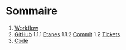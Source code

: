 # Sommaire
1. [Workflow](https://github.com/NMSFrance/ourdoc/blob/master/WORKFLOW.md)
  1. [GitHub](https://github.com/NMSFrance/ourdoc/blob/master/WORKFLOW.md#github)
    1.1.1 [Etapes](https://github.com/NMSFrance/ourdoc/blob/master/WORKFLOW.md#etapes)
    1.1.2 [Commit](https://github.com/NMSFrance/ourdoc/blob/master/WORKFLOW.md#convention-pour-le-commit)
  1.2 [Tickets](https://github.com/NMSFrance/ourdoc/blob/master/WORKFLOW.md#convention-pour-le-commit)
2. [Code](https://github.com/NMSFrance/ourdoc/blob/master/CODE.md)

